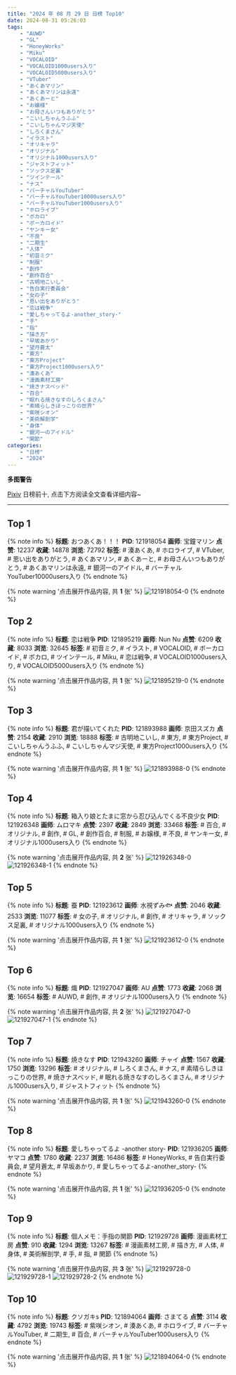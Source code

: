 ```yaml
---
title: "2024 年 08 月 29 日 日榜 Top10"
date: 2024-08-31 05:26:03
tags:
    - "AUWD"
    - "GL"
    - "HoneyWorks"
    - "Miku"
    - "VOCALOID"
    - "VOCALOID1000users入り"
    - "VOCALOID5000users入り"
    - "VTuber"
    - "あくあマリン"
    - "あくあマリンは永遠"
    - "あくあーと"
    - "お嬢様"
    - "お母さんいつもありがとう"
    - "こいしちゃんうふふ"
    - "こいしちゃんマジ天使"
    - "しろくまさん"
    - "イラスト"
    - "オリキャラ"
    - "オリジナル"
    - "オリジナル1000users入り"
    - "ジャストフィット"
    - "ソックス足裏"
    - "ツインテール"
    - "ナス"
    - "バーチャルYouTuber"
    - "バーチャルYouTuber10000users入り"
    - "バーチャルYouTuber1000users入り"
    - "ホロライブ"
    - "ボカロ"
    - "ボーカロイド"
    - "ヤンキー女"
    - "不良"
    - "二期生"
    - "人体"
    - "初音ミク"
    - "制服"
    - "創作"
    - "創作百合"
    - "古明地こいし"
    - "告白実行委員会"
    - "女の子"
    - "思い出をありがとう"
    - "恋は戦争"
    - "愛しちゃってるよ-another_story-"
    - "手"
    - "指"
    - "描き方"
    - "早坂あかり"
    - "望月蒼太"
    - "東方"
    - "東方Project"
    - "東方Project1000users入り"
    - "湊あくあ"
    - "漫画素材工房"
    - "焼きナスベッド"
    - "百合"
    - "眠れる焼きなすのしろくまさん"
    - "素晴らしきほっこりの世界"
    - "紫咲シオン"
    - "美術解剖学"
    - "身体"
    - "銀河一のアイドル"
    - "関節"
categories:
    - "日榜"
    - "2024"
---
```


<i class="fa fa-triangle-exclamation"></i>**多图警告**<i class="fa fa-triangle-exclamation"></i>

[Pixiv](https://www.pixiv.net/) 日榜前十, 点击下方阅读全文查看详细内容~

<!-- more -->

---

## Top 1

{% note info %}
**标题**: おつあくあ！！！
**PID**: 121918054 **画师**: 宝鐘マリン
**点赞**: 12237 **收藏**: 14878 **浏览**: 72792
**标签**: # 湊あくあ, # ホロライブ, # VTuber, # 思い出をありがとう, # あくあマリン, # あくあーと, # お母さんいつもありがとう, # あくあマリンは永遠, # 銀河一のアイドル, # バーチャルYouTuber10000users入り
{% endnote %}

{% note warning '点击展开作品内容, 共 **1** 张' %}
![121918054-0](https://i.pixiv.re/img-original/img/2024/08/28/22/00/02/121918054_p0.png)
{% endnote %}

## Top 2

{% note info %}
**标题**: 恋は戦争
**PID**: 121895219 **画师**: Nun Nu
**点赞**: 6209 **收藏**: 8033 **浏览**: 32645
**标签**: # 初音ミク, # イラスト, # VOCALOID, # ボーカロイド, # ボカロ, # ツインテール, # Miku, # 恋は戦争, # VOCALOID1000users入り, # VOCALOID5000users入り
{% endnote %}

{% note warning '点击展开作品内容, 共 **1** 张' %}
![121895219-0](https://i.pixiv.re/img-original/img/2024/08/28/00/30/02/121895219_p0.jpg)
{% endnote %}

## Top 3

{% note info %}
**标题**: 君が描いてくれた
**PID**: 121893988 **画师**: 京田スズカ
**点赞**: 2154 **收藏**: 2910 **浏览**: 18888
**标签**: # 古明地こいし, # 東方, # 東方Project, # こいしちゃんうふふ, # こいしちゃんマジ天使, # 東方Project1000users入り
{% endnote %}

{% note warning '点击展开作品内容, 共 **1** 张' %}
![121893988-0](https://i.pixiv.re/img-original/img/2024/08/28/00/00/13/121893988_p0.jpg)
{% endnote %}

## Top 4

{% note info %}
**标题**: 箱入り娘とたまに窓から忍び込んでくる不良少女
**PID**: 121926348 **画师**: ムロマキ
**点赞**: 2397 **收藏**: 2849 **浏览**: 33468
**标签**: # 百合, # オリジナル, # 創作, # GL, # 創作百合, # 制服, # お嬢様, # 不良, # ヤンキー女, # オリジナル1000users入り
{% endnote %}

{% note warning '点击展开作品内容, 共 **2** 张' %}
![121926348-0](https://i.pixiv.re/img-original/img/2024/08/29/02/43/17/121926348_p0.jpg)
![121926348-1](https://i.pixiv.re/img-original/img/2024/08/29/02/43/17/121926348_p1.jpg)
{% endnote %}

## Top 5

{% note info %}
**标题**: 蚕
**PID**: 121923612 **画师**: 水視ずみ🐟
**点赞**: 2046 **收藏**: 2533 **浏览**: 11077
**标签**: # 女の子, # オリジナル, # 創作, # オリキャラ, # ソックス足裏, # オリジナル1000users入り
{% endnote %}

{% note warning '点击展开作品内容, 共 **1** 张' %}
![121923612-0](https://i.pixiv.re/img-original/img/2024/08/29/00/31/26/121923612_p0.png)
{% endnote %}

## Top 6

{% note info %}
**标题**: 熾
**PID**: 121927047 **画师**: AU
**点赞**: 1773 **收藏**: 2068 **浏览**: 16654
**标签**: # AUWD, # 創作, # オリジナル1000users入り
{% endnote %}

{% note warning '点击展开作品内容, 共 **2** 张' %}
![121927047-0](https://i.pixiv.re/img-original/img/2024/08/29/03/39/21/121927047_p0.png)
![121927047-1](https://i.pixiv.re/img-original/img/2024/08/29/03/39/21/121927047_p1.png)
{% endnote %}

## Top 7

{% note info %}
**标题**: 焼きなす
**PID**: 121943260 **画师**: チャイ
**点赞**: 1567 **收藏**: 1750 **浏览**: 13296
**标签**: # オリジナル, # しろくまさん, # ナス, # 素晴らしきほっこりの世界, # 焼きナスベッド, # 眠れる焼きなすのしろくまさん, # オリジナル1000users入り, # ジャストフィット
{% endnote %}

{% note warning '点击展开作品内容, 共 **1** 张' %}
![121943260-0](https://i.pixiv.re/img-original/img/2024/08/29/20/30/05/121943260_p0.png)
{% endnote %}

## Top 8

{% note info %}
**标题**: 愛しちゃってるよ -another story-
**PID**: 121936205 **画师**: ヤマコ
**点赞**: 1780 **收藏**: 2237 **浏览**: 16486
**标签**: # HoneyWorks, # 告白実行委員会, # 望月蒼太, # 早坂あかり, # 愛しちゃってるよ-another_story-
{% endnote %}

{% note warning '点击展开作品内容, 共 **1** 张' %}
![121936205-0](https://i.pixiv.re/img-original/img/2024/08/29/15/25/03/121936205_p0.png)
{% endnote %}

## Top 9

{% note info %}
**标题**: 個人メモ：手指の関節
**PID**: 121929728 **画师**: 漫画素材工房
**点赞**: 910 **收藏**: 1294 **浏览**: 13267
**标签**: # 漫画素材工房, # 描き方, # 人体, # 身体, # 美術解剖学, # 手, # 指, # 関節
{% endnote %}

{% note warning '点击展开作品内容, 共 **3** 张' %}
![121929728-0](https://i.pixiv.re/img-original/img/2024/08/29/07/55/48/121929728_p0.jpg)
![121929728-1](https://i.pixiv.re/img-original/img/2024/08/29/07/55/48/121929728_p1.jpg)
![121929728-2](https://i.pixiv.re/img-original/img/2024/08/29/07/55/48/121929728_p2.jpg)
{% endnote %}

## Top 10

{% note info %}
**标题**: クソガキs
**PID**: 121894064 **画师**: さまてる
**点赞**: 3114 **收藏**: 4792 **浏览**: 19743
**标签**: # 紫咲シオン, # 湊あくあ, # ホロライブ, # バーチャルYouTuber, # 二期生, # 百合, # バーチャルYouTuber1000users入り
{% endnote %}

{% note warning '点击展开作品内容, 共 **1** 张' %}
![121894064-0](https://i.pixiv.re/img-original/img/2024/08/28/00/00/42/121894064_p0.jpg)
{% endnote %}
